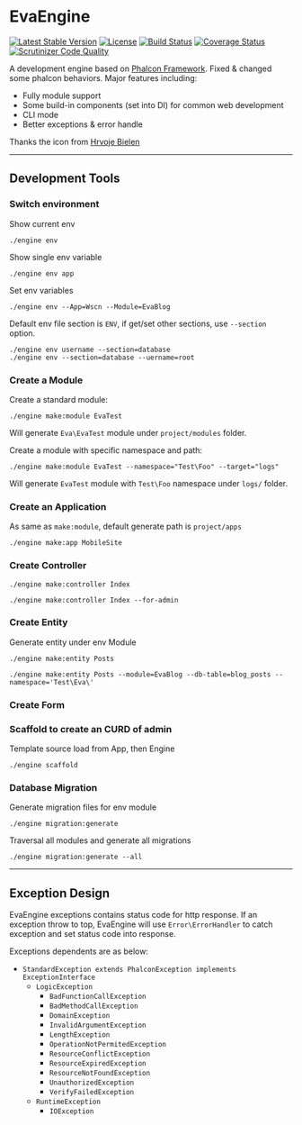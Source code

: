 EvaEngine
=========

[![Latest Stable Version](https://poser.pugx.org/evaengine/evaengine/v/stable.svg)](https://packagist.org/packages/evaengine/evaengine)
[![License](https://poser.pugx.org/evaengine/evaengine/license.svg)](https://packagist.org/packages/evaengine/evaengine)
[![Build Status](https://travis-ci.org/EvaEngine/EvaEngine.svg?branch=master)](https://travis-ci.org/EvaEngine/EvaEngine)
[![Coverage Status](https://coveralls.io/repos/EvaEngine/EvaEngine/badge.png?branch=master)](https://coveralls.io/r/EvaEngine/EvaEngine?branch=master)
[![Scrutinizer Code Quality](https://scrutinizer-ci.com/g/EvaEngine/EvaEngine/badges/quality-score.png?b=master)](https://scrutinizer-ci.com/g/EvaEngine/EvaEngine/?branch=master)

A development engine based on [Phalcon Framework](http://phalconphp.com/). Fixed & changed some phalcon behaviors. Major features including:
 
- Fully module support
- Some build-in components (set into DI) for common web development
- CLI mode
- Better exceptions & error handle 

Thanks the icon from [Hrvoje Bielen](http://cargocollective.com/bielen)

----

## Development Tools

### Switch environment

Show current env

```
./engine env
```

Show single env variable

```
./engine env app
```

Set env variables
```
./engine env --App=Wscn --Module=EvaBlog
```

Default env file section is `ENV`, if get/set other sections, use `--section` option.

```
./engine env username --section=database
./engine env --section=database --uername=root
```


### Create a Module

Create a standard module:

```
./engine make:module EvaTest
```

Will generate `Eva\EvaTest` module under `project/modules` folder.

Create a module with specific namespace and path:

```
./engine make:module EvaTest --namespace="Test\Foo" --target="logs"
```

Will generate `EvaTest` module with `Test\Foo` namespace under `logs/` folder.
 
### Create an Application

As same as `make:module`, default generate path is `project/apps`

```
./engine make:app MobileSite
```


### Create Controller

```
./engine make:controller Index

./engine make:controller Index --for-admin
```

### Create Entity

Generate entity under env Module

```
./engine make:entity Posts
```

```
./engine make:entity Posts --module=EvaBlog --db-table=blog_posts --namespace='Test\Eva\'
```

### Create Form

### Scaffold to create an CURD of admin

Template source load from App, then Engine

```
./engine scaffold 
```

### Database Migration

Generate migration files for env module

```
./engine migration:generate
```

Traversal all modules and generate all migrations

```
./engine migration:generate --all
```
----

## Exception Design

EvaEngine exceptions contains status code for http response. If an exception throw to top, EvaEngine will use `Error\ErrorHandler` to catch exception and set status code into response.

Exceptions dependents are as below:

- `StandardException extends PhalconException implements ExceptionInterface`
  - `LogicException`
    - `BadFunctionCallException`
    - `BadMethodCallException`
    - `DomainException`
    - `InvalidArgumentException`
    - `LengthException`
    - `OperationNotPermitedException`
    - `ResourceConflictException`
    - `ResourceExpiredException`
    - `ResourceNotFoundException`
    - `UnauthorizedException`
    - `VerifyFailedException`
  - `RuntimeException`
    - `IOException`
